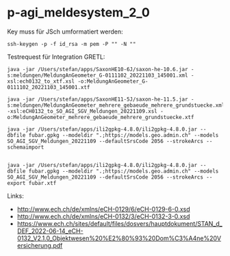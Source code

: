 # p-agi_meldesystem_2_0

Key muss für JSch umformatiert werden:
```
ssh-keygen -p -f id_rsa -m pem -P "" -N ""
```



Testrequest für Integration GRETL:

```
java -jar /Users/stefan/apps/SaxonHE10-6J/saxon-he-10.6.jar -s:meldungen/MeldungAnGeometer_G-0111102_20221103_145001.xml -xsl:ech0132_to_xtf.xsl -o:MeldungAnGeometer_G-0111102_20221103_145001.xtf

java -jar /Users/stefan/apps/SaxonHE11-5J/saxon-he-11.5.jar -s:meldungen/MeldungAnGeometer_mehrere_gebaeude_mehrere_grundstuecke.xml -xsl:eCH0132_to_SO_AGI_SGV_Meldungen_20221109.xsl -o:MeldungAnGeometer_mehrere_gebaeude_mehrere_grundstuecke.xtf
```


```
java -jar /Users/stefan/apps/ili2gpkg-4.8.0/ili2gpkg-4.8.0.jar --dbfile fubar.gpkg --modeldir ".;https://models.geo.admin.ch" --models SO_AGI_SGV_Meldungen_20221109 --defaultSrsCode 2056 --strokeArcs --schemaimport


java -jar /Users/stefan/apps/ili2gpkg-4.8.0/ili2gpkg-4.8.0.jar --dbfile fubar.gpkg --modeldir ".;https://models.geo.admin.ch" --models SO_AGI_SGV_Meldungen_20221109 --defaultSrsCode 2056 --strokeArcs --export fubar.xtf
```

Links:

- http://www.ech.ch/de/xmlns/eCH-0129/6/eCH-0129-6-0.xsd
- http://www.ech.ch/de/xmlns/eCH-0132/3/eCH-0132-3-0.xsd 
- https://www.ech.ch/sites/default/files/dosvers/hauptdokument/STAN_d_DEF_2022-06-14_eCH-0132_V2.1.0_Objektwesen%20%E2%80%93%20Dom%C3%A4ne%20Versicherung.pdf
